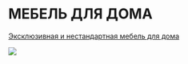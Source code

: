 # МЕБЕЛЬ ДЛЯ ДОМА

[Эксклюзивная и нестандартная мебель для дома](https://serdzhius.github.io/mebel-home/)

[![](https://serdzhius.github.io/mebel_home/img/mebel-home.jpg)](https://serdzhius.github.io/mebel-home/)

